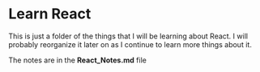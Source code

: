 # Learn React 

This is just a folder of the things that I will be learning about React. I will probably reorganize it later on as I continue to learn more things about it. 

The notes are in the **React_Notes.md** file 